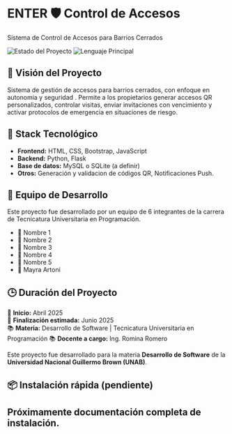 # ENTER 🛡️ Control de Accesos
Sistema de Control de Accesos para Barrios Cerrados

![Estado del Proyecto](https://img.shields.io/badge/status-en%20desarrollo-yellow)
![Lenguaje Principal](https://img.shields.io/badge/backend-Python-blue)


## 🚀 Visión del Proyecto

Sistema de gestión de accesos para barrios cerrados, con enfoque en autonomia y seguridad . Permite a los propietarios generar accesos QR personalizados, controlar visitas, enviar invitaciones con vencimiento y activar protocolos de emergencia en situaciones de riesgo.

## 🧠 Stack Tecnológico

- **Frontend:** HTML, CSS, Bootstrap, JavaScript
- **Backend:** Python, Flask
- **Base de datos:** MySQL o SQLite (a definir)
- **Otros:** Generación y validacion de códigos QR, Notificaciones Push.

## 👥 Equipo de Desarrollo

Este proyecto fue desarrollado por un equipo de 6 integrantes de la carrera de Tecnicatura Universitaria en Programación.

- 👤 Nombre 1
- 👤 Nombre 2
- 👤 Nombre 3
- 👤 Nombre 4
- 👤 Nombre 5
- 👤 Mayra Artoni

## 🕒 Duración del Proyecto

📅 **Inicio:** Abril 2025  
📅 **Finalización estimada:** Junio 2025  
📚 **Materia:** Desarrollo de Software | Tecnicatura Universitaria en Programación
📚 **Docente a cargo:** Ing. Romina Romero

Este proyecto fue desarrollado para la materia **Desarrollo de Software** de la **Universidad Nacional Guillermo Brown (UNAB)**.




## 📦 Instalación rápida (pendiente)

Próximamente documentación completa de instalación.
---
